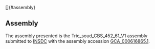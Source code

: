 []{#assembly}

Assembly
--------

The assembly presented is the Tric\_soud\_CBS\_452\_61\_V1 assembly
submitted to [INSDC](http://www.insdc.org) with the assembly accession
[GCA\_000616865.1](http://www.ebi.ac.uk/ena/data/view/GCA_000616865.1).
